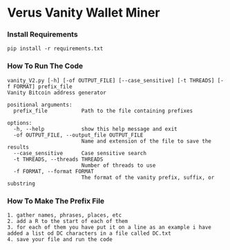 # Verus Vanity Wallet Miner

### Install Requirements
    pip install -r requirements.txt
    
### How To Run The Code
    vanity_V2.py [-h] [-of OUTPUT_FILE] [--case_sensitive] [-t THREADS] [-f FORMAT] prefix_file
    Vanity Bitcoin address generator
    
    positional arguments:
      prefix_file           Path to the file containing prefixes
    
    options:
      -h, --help            show this help message and exit
      -of OUTPUT_FILE, --output_file OUTPUT_FILE
                            Name and extension of the file to save the results
      --case_sensitive      Case sensitive search
      -t THREADS, --threads THREADS
                            Number of threads to use
      -f FORMAT, --format FORMAT
                            The format of the vanity prefix, suffix, or substring

### How To Make The Prefix File
    1. gather names, phrases, places, etc
    2. add a R to the start of each of them
    3. for each of them you have put it on a line as an example i have added a list od DC characters in a file called DC.txt
    4. save your file and run the code

